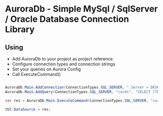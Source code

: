 # AuroraDb - Simple MySql / SqlServer / Oracle Database Connection Library

## Using

* Add AuroraDb to your project as project reference
* Configure connection types and connection strings
* Set your queries on Aurora Config
* Call ExecuteCommand()

```cs

AuroraDb.Main.AddConnection(ConnectionTypes.SQL_SERVER, " Server = DESKTOP-serv\\SQLEXPRESS; Database =test_db; User Id = sertac;Password = 12345;");
AuroraDb.Main.AddQuery(ConnectionTypes.SQL_SERVER, "cards", "SELECT [TOTAL_CARD],[TOTAL_SOLD] ,[TOTAL_LEFT] FROM[example_table].[dbo].[v_card_stock]");

var res = AuroraDb.Main.ExecuteCommand(ConnectionTypes.SQL_SERVER, "cards", ReturnTypes.DataTable, new List<DbParam>());

tbl.DataSource = res;
```
